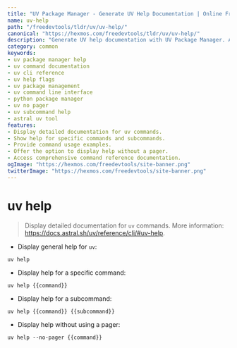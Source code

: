 ```yaml
---
title: "UV Package Manager - Generate UV Help Documentation | Online Free DevTools by Hexmos"
name: uv-help
path: "/freedevtools/tldr/uv/uv-help/"
canonical: "https://hexmos.com/freedevtools/tldr/uv/uv-help/"
description: "Generate UV help documentation with UV Package Manager. Access command details, subcommands, and flags for efficient package management. Free online tool, no registration required."
category: common
keywords:
- uv package manager help
- uv command documentation
- uv cli reference
- uv help flags
- uv package management
- uv command line interface
- python package manager
- uv no pager
- uv subcommand help
- astral uv tool
features:
- Display detailed documentation for uv commands.
- Show help for specific commands and subcommands.
- Provide command usage examples.
- Offer the option to display help without a pager.
- Access comprehensive command reference documentation.
ogImage: "https://hexmos.com/freedevtools/site-banner.png"
twitterImage: "https://hexmos.com/freedevtools/site-banner.png"
---
```


# uv help

> Display detailed documentation for `uv` commands.
> More information: <https://docs.astral.sh/uv/reference/cli/#uv-help>.

- Display general help for `uv`:

`uv help`

- Display help for a specific command:

`uv help {{command}}`

- Display help for a subcommand:

`uv help {{command}} {{subcommand}}`

- Display help without using a pager:

`uv help --no-pager {{command}}`
